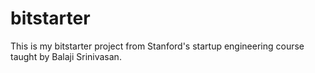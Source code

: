 bitstarter
==========

This is my bitstarter project from Stanford's startup engineering course taught by Balaji Srinivasan.
